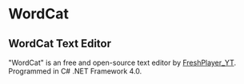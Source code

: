 # WordCat
## WordCat Text Editor
"WordCat" is an free and open-source text editor by [FreshPlayer_YT](https://www.freshplayeryt.com/).\
Programmed in C# .NET Framework 4.0.


